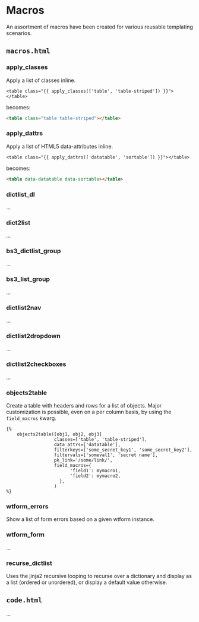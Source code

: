 # Macros

An assortment of macros have been created for various reusable templating scenarios.

## `macros.html`

### apply_classes

Apply a list of classes inline.

```jinja2
<table class="{{ apply_classes(['table', 'table-striped']) }}"></table>
```

becomes:

```html
<table class="table table-striped"></table>
```

### apply_dattrs

Apply a list of HTML5 data-attributes inline.

```jinja2
<table class="{{ apply_dattrs(['datatable', 'sortable']) }}"></table>
```

becomes:

```html
<table data-datatable data-sortable></table>
```

### dictlist_dl

...

### dict2list

...

### bs3_dictlist_group

...

### bs3_list_group

...

### dictlist2nav

...

### dictlist2dropdown

...

### dictlist2checkboxes

...

### objects2table

Create a table with headers and rows for a list of objects. Major customization is possible, even on a per column basis, by using the `field_macros` kwarg.

```jinja2
{%
    objects2table([obj1, obj2, obj3]
                  classes=['table', 'table-striped'],
                  data_attrs=['datatable'],
                  filterkeys=['some_secret_key1', 'some_secret_key2'],
                  filtervals=['someval1', 'secret name'],
                  pk_link='/some/link/',
                  field_macros={
                        'field1': mymacro1,
                        'field2': mymacro2,
                    },
                  )
%}
```

### wtform_errors

Show a list of form errors based on a given wtform instance.

### wtform_form

...

### recurse_dictlist

Uses the jinja2 recursive looping to recurse over a dictionary and display as a list (ordered or unordered), or display a default value otherwise.

## `code.html`

...
